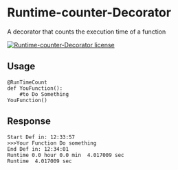 # Runtime-counter-Decorator
A decorator that counts the execution time of a function

[![Runtime-counter-Decorator license](https://img.shields.io/github/license/VasiliyBologov/Runtime-counter-Decorator)](https://github.com/VasiliyBologov/Runtime-counter-Decorator/blob/master/LICENSE)


## Usage
    @RunTimeCount
    def YouFunction():
        #to Do Something
    YouFunction()
    
    
## Response
    Start Def in: 12:33:57
    >>>Your Function Do something
    End Def in: 12:34:01
    Runtime 0.0 hour 0.0 min  4.017009 sec
    Runtime  4.017009 sec
